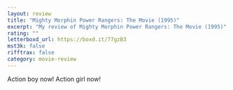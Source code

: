 ```yaml
---
layout: review
title: "Mighty Morphin Power Rangers: The Movie (1995)"
excerpt: "My review of Mighty Morphin Power Rangers: The Movie (1995)"
rating: ""
letterboxd_url: https://boxd.it/77gzB3
mst3k: false
rifftrax: false
category: movie-review
---
```


Action boy now! Action girl now!
